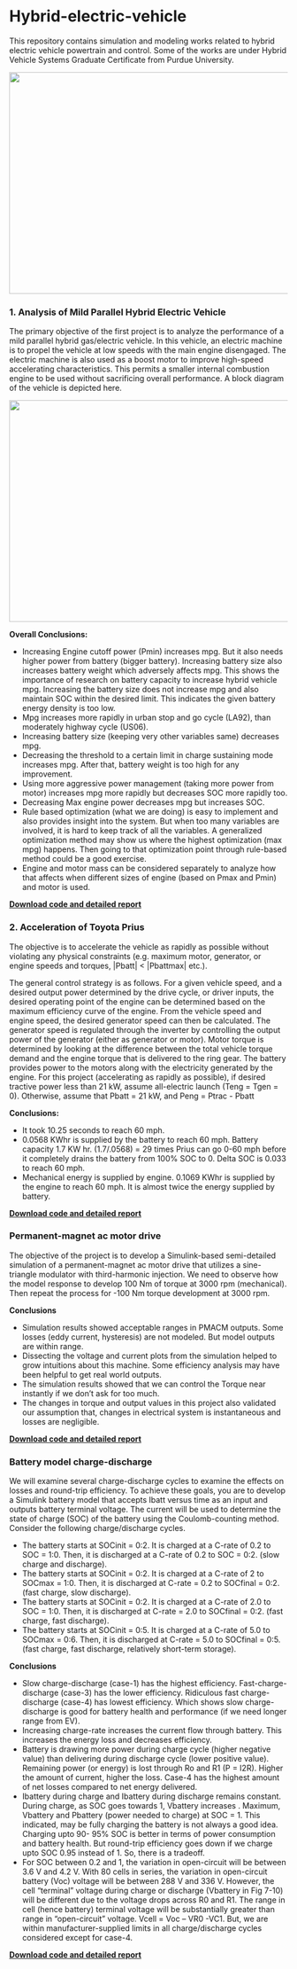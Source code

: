 # Hybrid-electric-vehicle

This repository contains simulation and modeling works related to hybrid electric vehicle powertrain and control. Some of the works are under Hybrid Vehicle Systems Graduate Certificate from Purdue University.

<img src="https://github.com/sudokhan112/Hybrid-electric-vehicle/blob/main/admin.png" width="600" height="400">

### 1. Analysis of Mild Parallel Hybrid Electric Vehicle

The primary objective of the first project is to analyze the performance of a mild parallel hybrid gas/electric vehicle. In this vehicle, an electric machine is to propel the vehicle at low speeds with the main engine disengaged. The electric machine is also used as a boost motor to improve high-speed accelerating characteristics. This permits a smaller internal combustion engine to be used without sacrificing overall performance. A block diagram of the vehicle is depicted here.

<img src="https://github.com/sudokhan112/Hybrid-electric-vehicle/blob/main/mild-hev/vehmod.png" width="600" height="400">

**Overall Conclusions:**
* Increasing Engine cutoff power (Pmin) increases mpg. But it also needs higher power from battery (bigger battery). Increasing battery size also increases battery weight which adversely affects mpg. This shows the importance of research on battery capacity to increase hybrid vehicle mpg. Increasing the battery size does not increase mpg and also maintain SOC within the desired limit. This indicates the given battery energy density is too low.
* Mpg increases more rapidly in urban stop and go cycle (LA92), than moderately highway cycle (US06).
* Increasing battery size (keeping very other variables same) decreases mpg.
* Decreasing the threshold to a certain limit in charge sustaining mode increases mpg. After that, battery weight is too high for any improvement.
* Using more aggressive power management (taking more power from motor) increases mpg more rapidly but decreases SOC more rapidly too.
* Decreasing Max engine power decreases mpg but increases SOC.
* Rule based optimization (what we are doing) is easy to implement and also provides insight into the system. But when too many variables are involved, it is hard to keep track of all the variables. A generalized optimization method may show us where the highest optimization (max mpg) happens. Then going to that optimization point through rule-based method could be a good exercise.
* Engine and motor mass can be considered separately to analyze how that affects when different sizes of engine (based on Pmax and Pmin) and motor is used.

**[Download code and detailed report](https://github.com/sudokhan112/Hybrid-electric-vehicle/tree/main/mild-hev)**


### 2. Acceleration of Toyota Prius

The objective is to accelerate the vehicle as rapidly as possible without violating any physical constraints (e.g. maximum motor, generator, or engine speeds and torques, |Pbatt| < |Pbattmax| etc.).

The general control strategy is as follows. For a given vehicle speed, and a desired output power determined by the drive cycle, or driver inputs, the desired operating point of the engine can be determined based on the maximum efficiency curve of the engine. From the vehicle speed and engine speed, the desired generator speed can then be calculated. The generator speed is regulated through the inverter by controlling the output power of the generator (either as generator or motor). Motor torque is determined by looking at the difference between the total vehicle torque demand and the engine torque that is delivered to the ring gear. The battery provides power to the motors along with the electricity generated by the engine. For this project (accelerating as rapidly as possible), if desired tractive power less than 21 kW, assume all-electric launch (Teng = Tgen = 0). Otherwise, assume that Pbatt = 21 kW, and Peng = Ptrac - Pbatt

**Conclusions:**
* It took 10.25 seconds to reach 60 mph. 
* 0.0568 KWhr is supplied by the battery to reach 60 mph. Battery capacity 1.7 KW hr. (1.7/.0568) = 29 times Prius can go 0-60 mph before it completely drains the battery from 100% SOC to 0. Delta SOC is 0.033 to reach 60 mph.
* Mechanical energy is supplied by engine. 0.1069 KWhr is supplied by the engine to reach 60 mph. It is almost twice the energy supplied by battery. 

**[Download code and detailed report](https://github.com/sudokhan112/Hybrid-electric-vehicle/tree/main/prius-acceleration)**

### Permanent-magnet ac motor drive
The objective of the project is to develop a Simulink-based semi-detailed simulation of a permanent-magnet ac motor drive that utilizes a sine-triangle modulator with third-harmonic injection. We need to observe how the model response to develop 100 Nm of torque at 3000 rpm (mechanical). Then repeat the process for -100 Nm torque development at 3000 rpm.

**Conclusions**
* Simulation results showed acceptable ranges in PMACM outputs. Some losses (eddy current, hysteresis) are not modeled. But model outputs are within range.
* Dissecting the voltage and current plots from the simulation helped to grow intuitions about this machine. Some efficiency analysis may have been helpful to get real world outputs.
* The simulation results showed that we can control the Torque near instantly if we don’t ask for too much.
* The changes in torque and output values in this project also validated our assumption that, changes in electrical system is instantaneous and losses are negligible.

**[Download code and detailed report](https://github.com/sudokhan112/Hybrid-electric-vehicle/tree/main/AC-motor)**

### Battery model charge-discharge

We will examine several charge-discharge cycles to examine the effects on losses and round-trip efficiency. To achieve these goals, you are to develop a Simulink battery model that accepts Ibatt versus time as an input and outputs battery terminal voltage. The current will be used to determine the state of charge (SOC) of the battery using the Coulomb-counting method.
Consider the following charge/discharge cycles.
* The battery starts at SOCinit = 0:2. It is charged at a C-rate of 0.2 to SOC = 1:0. Then, it is discharged at a C-rate of 0.2 to SOC = 0:2. (slow charge and discharge).
* The battery starts at SOCinit = 0:2. It is charged at a C-rate of 2 to SOCmax = 1:0. Then, it is discharged at C-rate = 0.2 to SOCfinal = 0:2. (fast charge, slow discharge).
* The battery starts at SOCinit = 0:2. It is charged at a C-rate of 2.0 to SOC = 1:0. Then, it is discharged at C-rate = 2.0 to SOCfinal = 0:2. (fast charge, fast discharge).
* The battery starts at SOCinit = 0:5. It is charged at a C-rate of 5.0 to SOCmax = 0:6. Then, it is discharged at C-rate = 5.0 to SOCfinal = 0:5. (fast charge, fast discharge, relatively short-term storage).

**Conclusions**
* Slow charge-discharge (case-1) has the highest efficiency. Fast-charge-discharge (case-3) has the lower efficiency. Ridiculous fast charge-discharge (case-4) has lowest efficiency. Which shows slow charge-discharge is good for battery health and performance (if we need longer range from EV).
* Increasing charge-rate increases the current flow through battery. This increases the energy loss and decreases efficiency.
* Battery is drawing more power during charge cycle (higher negative value) than delivering during discharge cycle (lower positive value). Remaining power (or energy) is lost through Ro and R1 (P = I2R). Higher the amount of current, higher the loss. Case-4 has the highest amount of net losses compared to net energy delivered.
* Ibattery during charge and Ibattery during discharge remains constant. During charge, as SOC goes towards 1, Vbattery increases . Maximum, Vbattery and Pbattery (power needed to charge) at SOC = 1. This indicated, may be fully charging the battery is not always a good idea. Charging upto 90- 95% SOC is better in terms of power consumption and battery health. But round-trip efficiency goes down if we charge upto SOC 0.95 instead of 1. So, there is a tradeoff.
* For SOC between 0.2 and 1, the variation in open-circuit will be between 3.6 V and 4.2 V. With 80 cells in series, the variation in open-circuit battery (Voc) voltage will be between 288 V and 336 V. However, the cell “terminal” voltage during charge or discharge (Vbattery in Fig 7-10) will be different due to the voltage drops across R0 and R1. The range in cell (hence battery) terminal voltage will be substantially greater than range in “open-circuit” voltage. Vcell = Voc – VR0 -VC1. But, we are within manufacturer-supplied limits in all charge/discharge cycles considered except for case-4.

**[Download code and detailed report](https://github.com/sudokhan112/Hybrid-electric-vehicle/tree/main/Battery-model-charge-discharge)**
